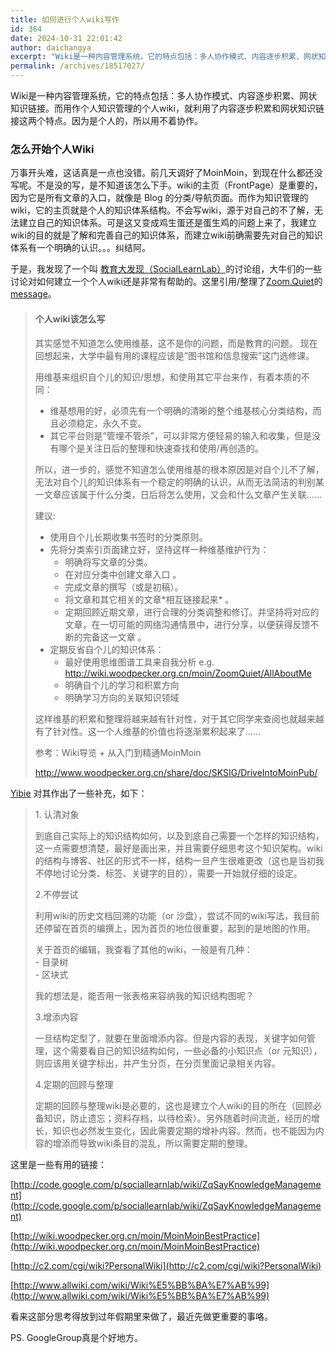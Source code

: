 ```yaml
---
title: 如何进行个人wiki写作
id: 364
date: 2024-10-31 22:01:42
author: daichangya
excerpt: "Wiki是一种内容管理系统，它的特点包括：多人协作模式、内容逐步积累、网状知识链接。而用作个人知识管理的个人wiki，就利用了内容逐步积累和网状知识链接这两个特点。因为是个人的，所以用不着协作。怎么开始个人Wiki万事开头难，这话真是一点也没错。前几天调好了MoinMoin，到现在什么都还没写呢。不是没的写，是不知道该怎么下手。wiki的主页（FrontPage）是重要的，"
permalink: /archives/18517027/
---
```


Wiki是一种内容管理系统，它的特点包括：多人协作模式、内容逐步积累、网状知识链接。而用作个人知识管理的个人wiki，就利用了内容逐步积累和网状知识链接这两个特点。因为是个人的，所以用不着协作。

### 怎么开始个人Wiki

万事开头难，这话真是一点也没错。前几天调好了MoinMoin，到现在什么都还没写呢。不是没的写，是不知道该怎么下手。wiki的主页（FrontPage）是重要的，因为它是所有文章的入口，就像是 Blog 的分类/导航页面。而作为知识管理的wiki，它的主页就是个人的知识体系结构。不会写wiki，源于对自己的不了解，无法建立自己的知识体系。可是这又变成鸡生蛋还是蛋生鸡的问题上来了，我建立wiki的目的就是了解和完善自己的知识体系，而建立wiki前确需要先对自己的知识体系有一个明确的认识。。。纠结阿。

于是，我发现了一个叫 [教育大发现（SocialLearnLab）](https://groups.google.com/group/sociallearnlab "教育大发现")的讨论组，大牛们的一些讨论对如何建立一个个人wiki还是非常有帮助的。这里引用/整理了[Zoom.Quiet](http://zoomquiet.org/)的[message](https://groups.google.com/group/sociallearnlab/browse_thread/thread/b8ef7509146dce8b/cf9c0d57bf722ae4#cf9c0d57bf722ae4)。

> #### 个人wiki该怎么写
> 
> 其实感觉不知道怎么使用维基，这不是你的问题，而是教育的问题。 现在回想起来，大学中最有用的课程应该是”图书馆和信息搜索”这门选修课。
> 
> 用维基来组织自个儿的知识/思想，和使用其它平台来作，有着本质的不同：
> 
> *   维基想用的好，必须先有一个明确的清晰的整个维基核心分类结构，而且必须稳定，永久不变。
> *   其它平台则是”管埋不管杀”，可以非常方便轻易的输入和收集，但是没有哪个是关注日后的整理和快速查找和使用/再创造的。
> 
> 所以，进一步的，感觉不知道怎么使用维基的根本原因是对自个儿不了解，无法对自个儿的知识体系有一个稳定的明确的认识，从而无法简洁的判别某一文章应该属于什么分类，日后将怎么使用，又会和什么文章产生关联……
> 
> 建议:
> 
> *   使用自个儿长期收集书签时的分类原则。
> *   先将分类索引页面建立好，坚持这样一种维基维护行为：
>     *   明确将写文章的分类。
>     *   在对应分类中创建文章入口 。
>     *   完成文章的撰写（或是初稿）。
>     *   将文章和其它相关的文章\*相互链接起来\* 。
>     *   定期回顾近期文章，进行合理的分类调整和修订。并坚持将对应的文章，在一切可能的网络沟通情景中，进行分享，以便获得反馈不断的完备这一文章 。
> *   定期反省自个儿的知识体系：
>     *   最好使用思维图谱工具来自我分析 e.g. http://wiki.woodpecker.org.cn/moin/ZoomQuiet/AllAboutMe
>     *   明确自个儿的学习和积累方向
>     *   明确学习方向的关联知识领域
> 
> 这样维基的积累和整理将越来越有针对性，对于其它同学来查阅也就越来越有了针对性。这一个人维基的价值也将逐渐累积起来了……
> 
> 参考：Wiki导览 + 从入门到精通MoinMoin
> 
> http://www.woodpecker.org.cn/share/doc/SKSIG/DriveIntoMoinPub/

[Yibie](http://www.gtdstudy.com/) 对其作出了一些补充，如下：

> 1\. 认清对象
> 
> 到底自己实际上的知识结构如何，以及到底自己需要一个怎样的知识结构，这一点需要想清楚，最好是画出来，并且需要仔细思考这个知识架构。wiki的结构与博客、社区的形式不一样，结构一旦产生很难更改（这也是当初我不停地讨论分类、标签、关键字的目的），需要一开始就仔细的设定。
> 
> 2.不停尝试
> 
> 利用wiki的历史文档回溯的功能（or 沙盘），尝试不同的wiki写法，我目前还停留在首页的编撰上，因为首页的地位很重要，起到的是地图的作用。
> 
> 关于首页的编辑，我查看了其他的wiki，一般是有几种：  
> \- 目录树  
> \- 区块式
> 
> 我的想法是，能否用一张表格来容纳我的知识结构图呢？
> 
> 3.增添内容
> 
> 一旦结构定型了，就要在里面增添内容。但是内容的表现，关键字如何管理，这个需要看自己的知识结构如何，一些必备的小知识点（or 元知识），则应该用关键字标出，并产生分页，在分页里面记录相关内容。
> 
> 4.定期的回顾与整理
> 
> 定期的回顾与整理wiki是必要的，这也是建立个人wiki的目的所在（回顾必备知识，防止遗忘；资料存档，以待检索）。另外随着时间流逝，经历的增长，知识也必然发生变化，因此需要定期的增补内容。然而，也不能因为内容的增添而导致wiki条目的混乱，所以需要定期的整理。

这里是一些有用的链接：

[http://code.google.com/p/sociallearnlab/wiki/ZqSayKnowledgeManagement](http://code.google.com/p/sociallearnlab/wiki/ZqSayKnowledgeManagement)

[http://wiki.woodpecker.org.cn/moin/MoinMoinBestPractice](http://wiki.woodpecker.org.cn/moin/MoinMoinBestPractice)

[http://c2.com/cgi/wiki?PersonalWiki](http://c2.com/cgi/wiki?PersonalWiki)

[http://www.allwiki.com/wiki/Wiki%E5%BB%BA%E7%AB%99](http://www.allwiki.com/wiki/Wiki%E5%BB%BA%E7%AB%99)

看来这部分思考得放到过年假期里来做了，最近先做更重要的事咯。

PS. GoogleGroup真是个好地方。  
